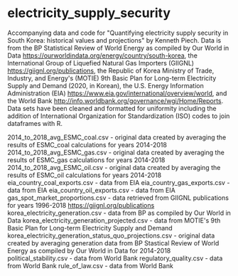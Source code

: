 # electricity_supply_security
Accompanying data and code for "Quantifying electricity supply security in South Korea: historical values and projections" by Kenneth Piech. Data is from the BP Statistical Review of World Energy as compiled by Our World in Data <https://ourworldindata.org/energy/country/south-korea>, the International Group of Liquefied Natural Gas Importers (GIIGNL) <https://giignl.org/publications>, the Republic of Korea Ministry of Trade, Industry, and Energy's (MOTIE) 9th Basic Plan for Long-term Electricity Supply and Demand (2020, in Korean), the U.S. Energy Information Administration (EIA) <https://www.eia.gov/international/overview/world>,  and the World Bank <http://info.worldbank.org/governance/wgi/Home/Reports>. Data sets have been cleaned and formatted for uniformity including the addition of International Organization for Standardization (ISO) codes to join dataframes with R. 

2014_to_2018_avg_ESMC_coal.csv - original data created by averaging the results of ESMC_coal calculations for years 2014-2018
2014_to_2018_avg_ESMC_gas.csv - original data created by averaging the results of ESMC_gas calculations for years 2014-2018
2014_to_2018_avg_ESMC_oil.csv - original data created by averaging the results of ESMC_oil calculations for years 2014-2018
eia_country_coal_exports.csv - data from EIA
eia_country_gas_exports.csv - data from EIA
eia_country_oil_exports.csv - data from EIA
gas_spot_market_proportions.csv - data retrieved from GIIGNL publications for years 1996-2018 <https://giignl.org/publications>
korea_electricity_generation.csv - data from BP as compiled by Our World in Data
korea_electricity_generation_projected.csv - data from MOTIE's 9th Basic Plan for Long-term Electricity Supply and Demand
korea_electricity_generation_status_quo_projections.csv - original data created by averaging generation data from BP Stastical Review of World Energy as compiled by Our World in Data for 2014-2018 
political_stability.csv - data from World Bank
regulatory_quality.csv - data from World Bank
rule_of_law.csv - data from World Bank

